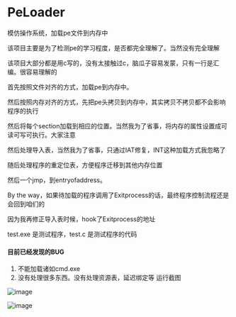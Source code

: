 # PeLoader
模仿操作系统，加载pe文件到内存中

该项目主要是为了检测pe的学习程度，是否都完全理解了。当然没有完全理解

该项目大部分都是用c写的，没有太接触过c，脑瓜子容易发蒙，只有一行是汇编。很容易理解的

首先按照文件对齐的方式，加载pe到内存中。

然后按照内存对齐的方式，先把pe头拷贝到内存中，其实拷贝不拷贝都不会影响程序的执行

然后将每个section加载到相应的位置。当然我为了省事，将内存的属性设置成可读可写可执行。大家注意

然后处理导入表，当然我为了省事，只通过IAT修复，INT这种加载方式我忽略了

随后处理程序的重定位表，方便程序迁移到其他内存位置

然后一个jmp，到entryofaddress。

By the way，如果待加载的程序调用了Exitprocess的话，最终程序控制流程还是会回到咱们的

因为我再修正导入表时候，hook了Exitprocess的地址

test.exe 是测试程序，test.c 是测试程序的代码

#### 目前已经发现的BUG
1. 不能加载诸如cmd.exe
2. 没有处理很多东西。没有处理资源表，延迟绑定等
运行截图

![image](https://raw.githubusercontent.com/potats0/PeLoader/master/Docs/1.png)

![image](https://raw.githubusercontent.com/potats0/PeLoader/master/Docs/1.png)
